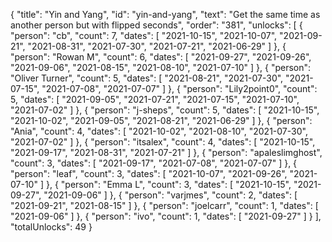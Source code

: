 {
  "title": "Yin and Yang",
  "id": "yin-and-yang",
  "text": "Get the same time as another person but with flipped seconds",
  "order": "381",
  "unlocks": [
    {
      "person": "cb",
      "count": 7,
      "dates": [
        "2021-10-15",
        "2021-10-07",
        "2021-09-21",
        "2021-08-31",
        "2021-07-30",
        "2021-07-21",
        "2021-06-29"
      ]
    },
    {
      "person": "Rowan M",
      "count": 6,
      "dates": [
        "2021-09-27",
        "2021-09-26",
        "2021-09-06",
        "2021-08-15",
        "2021-08-10",
        "2021-07-10"
      ]
    },
    {
      "person": "Oliver Turner",
      "count": 5,
      "dates": [
        "2021-08-21",
        "2021-07-30",
        "2021-07-15",
        "2021-07-08",
        "2021-07-07"
      ]
    },
    {
      "person": "Lily2point0",
      "count": 5,
      "dates": [
        "2021-09-05",
        "2021-07-21",
        "2021-07-15",
        "2021-07-10",
        "2021-07-02"
      ]
    },
    {
      "person": "j-sheps",
      "count": 5,
      "dates": [
        "2021-10-15",
        "2021-10-02",
        "2021-09-05",
        "2021-08-21",
        "2021-06-29"
      ]
    },
    {
      "person": "Ania",
      "count": 4,
      "dates": [
        "2021-10-02",
        "2021-08-10",
        "2021-07-30",
        "2021-07-02"
      ]
    },
    {
      "person": "itsalex",
      "count": 4,
      "dates": [
        "2021-10-15",
        "2021-09-17",
        "2021-08-31",
        "2021-07-21"
      ]
    },
    {
      "person": "apaleslimghost",
      "count": 3,
      "dates": [
        "2021-09-17",
        "2021-07-08",
        "2021-07-07"
      ]
    },
    {
      "person": "leaf",
      "count": 3,
      "dates": [
        "2021-10-07",
        "2021-09-26",
        "2021-07-10"
      ]
    },
    {
      "person": "Emma L",
      "count": 3,
      "dates": [
        "2021-10-15",
        "2021-09-27",
        "2021-09-06"
      ]
    },
    {
      "person": "varjmes",
      "count": 2,
      "dates": [
        "2021-09-21",
        "2021-08-15"
      ]
    },
    {
      "person": "joelcarr",
      "count": 1,
      "dates": [
        "2021-09-06"
      ]
    },
    {
      "person": "ivo",
      "count": 1,
      "dates": [
        "2021-09-27"
      ]
    }
  ],
  "totalUnlocks": 49
}